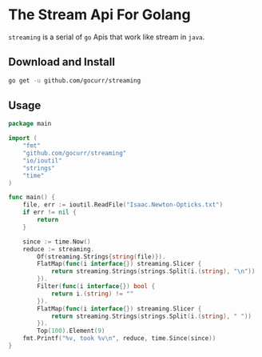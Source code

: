 # The Stream Api For Golang

`streaming` is a serial of `go` Apis that work like stream in `java`.

## Download and Install

```bash
go get -u github.com/gocurr/streaming
```

## Usage

```go
package main

import (
	"fmt"
	"github.com/gocurr/streaming"
	"io/ioutil"
	"strings"
	"time"
)

func main() {
	file, err := ioutil.ReadFile("Isaac.Newton-Opticks.txt")
	if err != nil {
		return
	}

	since := time.Now()
	reduce := streaming.
		Of(streaming.Strings{string(file)}).
		FlatMap(func(i interface{}) streaming.Slicer {
			return streaming.Strings(strings.Split(i.(string), "\n"))
		}).
		Filter(func(i interface{}) bool {
			return i.(string) != ""
		}).
		FlatMap(func(i interface{}) streaming.Slicer {
			return streaming.Strings(strings.Split(i.(string), " "))
		}).
		Top(100).Element(9)
	fmt.Printf("%v, took %v\n", reduce, time.Since(since))
}

```